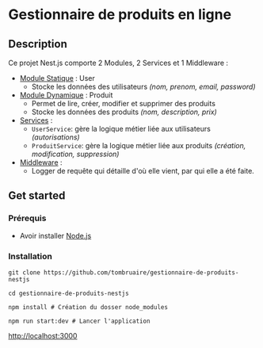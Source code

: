 # Gestionnaire de produits en ligne

## Description
Ce projet Nest.js comporte 2 Modules, 2 Services et 1 Middleware :
<ul>
    <li>
        <u>Module Statique</u> : User
        <ul>
            <li>
                Stocke les données des utilisateurs <i>(nom, prenom, email, password)</i>
            </li>
        </ul>
    </li>
    <li>
        <u>Module Dynamique</u> : Produit
        <ul>
            <li>
                Permet de lire, créer, modifier et supprimer des produits
            </li>
            <li >
                Stocke les données des produits <i>(nom, description, prix)</i>
            </li>
        </ul>
    </li>
    <li>
        <u>Services</u> : 
        <ul>
            <li>
                <code>UserService</code>: gère la logique métier liée aux utilisateurs <i>(autorisations)</i>
            </li>
            <li>
                <code>ProduitService</code>: gère la logique métier liée aux produits <i>(création, modification, suppression)</i>
            </li>
        </ul>
    </li>
    <li>
        <u>Middleware</u> : 
        <ul>
            <li>
                Logger de requête qui détaille d'où elle vient, par qui elle a été faite.
            </li>
        </ul>
    </li>
</ul>


## Get started
### Prérequis
<ul>
  <li>
      Avoir installer <a href="https://nodejs.org/en/download/current" target="_blank">Node.js</a>
  </li>
</ul>

### Installation
```
git clone https://github.com/tombruaire/gestionnaire-de-produits-nestjs
```
```
cd gestionnaire-de-produits-nestjs
```
```
npm install # Création du dosser node_modules
```
```
npm run start:dev # Lancer l'application
```
<a href="http://localhost:3000" target="_blank">http://localhost:3000</a>